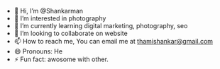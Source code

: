- 👋 Hi, I’m @Shankarman
- 👀 I’m interested in photography
- 🌱 I’m currently learning digital marketing, photography, seo
- 💞️ I’m looking to collaborate on website
- 📫 How to reach me, You can email me at thamishankar@gmail.com  
- 😄 Pronouns: He
- ⚡ Fun fact: awosome with other.

<!---
Shankarman/Shankarman is a ✨ special ✨ repository because its `README.md` (this file) appears on your GitHub profile.
You can click the Preview link to take a look at your changes.
--->
